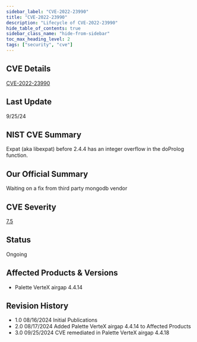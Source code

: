 ```yaml
---
sidebar_label: "CVE-2022-23990"
title: "CVE-2022-23990"
description: "Lifecycle of CVE-2022-23990"
hide_table_of_contents: true
sidebar_class_name: "hide-from-sidebar"
toc_max_heading_level: 2
tags: ["security", "cve"]
---
```


## CVE Details

[CVE-2022-23990](https://nvd.nist.gov/vuln/detail/CVE-2022-23990)

## Last Update

9/25/24

## NIST CVE Summary

Expat (aka libexpat) before 2.4.4 has an integer overflow in the doProlog function.

## Our Official Summary

Waiting on a fix from third party mongodb vendor

## CVE Severity

[7.5](https://nvd.nist.gov/vuln/detail/CVE-2022-23990)

## Status

Ongoing

## Affected Products & Versions

- Palette VerteX airgap 4.4.14

## Revision History

- 1.0 08/16/2024 Initial Publications
- 2.0 08/17/2024 Added Palette VerteX airgap 4.4.14 to Affected Products
- 3.0 09/25/2024 CVE remediated in Palette VerteX airgap 4.4.18
